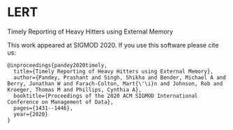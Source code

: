 # LERT
Timely Reporting of Heavy Hitters using External Memory

This work appeared at SIGMOD 2020. If you use this software please cite us:
```
@inproceedings{pandey2020timely,
  title={Timely Reporting of Heavy Hitters using External Memory},
  author={Pandey, Prashant and Singh, Shikha and Bender, Michael A and Berry, Jonathan W and Farach-Colton, Mart{\'\i}n and Johnson, Rob and Kroeger, Thomas M and Phillips, Cynthia A},
  booktitle={Proceedings of the 2020 ACM SIGMOD International Conference on Management of Data},
  pages={1431--1446},
  year={2020}
}
```